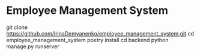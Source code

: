 # Employee Management System

git clone https://github.com/IrinaDemyanenko/employee_management_system.git
cd employee_management_system
poetry install
cd backend
python manage.py runserver
